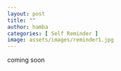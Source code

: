 ```yaml
---
layout: post
title: ""
author: hamba
categories: [ Self Reminder ]
image: assets/images/reminder1.jpg
---
```


coming soon